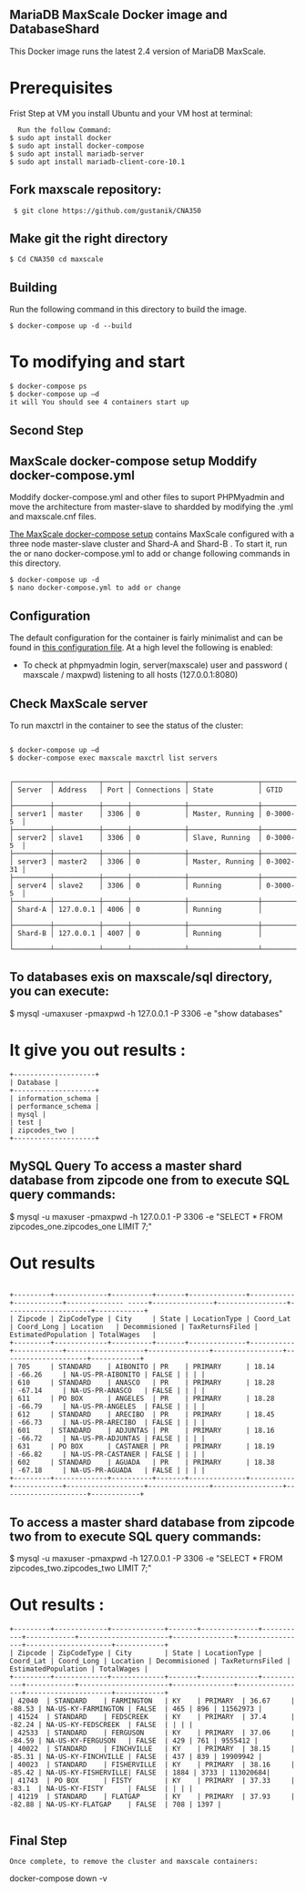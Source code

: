 ## MariaDB MaxScale Docker image and DatabaseShard
This Docker image runs the latest 2.4 version of MariaDB MaxScale.

# Prerequisites
Frist Step at VM you install Ubuntu and your VM host at terminal:
```
  Run the follow Command:
$ sudo apt install docker
$ sudo apt install docker-compose
$ sudo apt install mariadb-server
$ sudo apt install mariadb-client-core-10.1
```



## Fork maxscale repository: 
```
 $ git clone https://github.com/gustanik/CNA350
```
## Make git the right directory
```
$ Cd CNA350 cd maxscale

```

## Building

Run the following command in this directory to build the image.

```
$ docker-compose up -d --build

```

# To modifying and start 

```
$ docker-compose ps
$ docker-compose up –d 
it will You should see 4 containers start up

```
## Second Step

## MaxScale docker-compose setup Moddify docker-compose.yml 
 Moddify docker-compose.yml and other files to suport PHPMyadmin and move the architecture from master-slave to shardded by modifying the .yml and maxscale.cnf files.

[The MaxScale docker-compose setup](./docker-compose.yml) contains MaxScale
configured with a three node master-slave cluster and Shard-A and Shard-B . To start it, run the or nano docker-compose.yml to add or change
following commands in this directory.

```
$ docker-compose up -d
$ nano docker-compose.yml to add or change
```

## Configuration
The default configuration for the container is fairly minimalist and can be found in [this configuration file](./maxscale.cnf). At a high level the following is enabled:
-  To check at phpmyadmin login, server(maxscale) user and password ( maxscale / maxpwd) listening to all hosts (127.0.0.1:8080) 

## Check MaxScale server

To run maxctrl in the container to see the status of the cluster:

```
```
```
$ docker-compose up –d 
$ docker-compose exec maxscale maxctrl list servers


┌─────────┬───────────┬──────┬─────────────┬─────────────────┬───────────┐
│ Server  │ Address   │ Port │ Connections │ State           │ GTID      │
├─────────┼───────────┼──────┼─────────────┼─────────────────┼───────────┤
│ server1 │ master    │ 3306 │ 0           │ Master, Running │ 0-3000-5  │
├─────────┼───────────┼──────┼─────────────┼─────────────────┼───────────┤
│ server2 │ slave1    │ 3306 │ 0           │ Slave, Running  │ 0-3000-5  │
├─────────┼───────────┼──────┼─────────────┼─────────────────┼───────────┤
│ server3 │ master2   │ 3306 │ 0           │ Master, Running │ 0-3002-31 │
├─────────┼───────────┼──────┼─────────────┼─────────────────┼───────────┤
│ server4 │ slave2    │ 3306 │ 0           │ Running         │ 0-3000-5  │
├─────────┼───────────┼──────┼─────────────┼─────────────────┼───────────┤
│ Shard-A │ 127.0.0.1 │ 4006 │ 0           │ Running         │           │
├─────────┼───────────┼──────┼─────────────┼─────────────────┼───────────┤
│ Shard-B │ 127.0.0.1 │ 4007 │ 0           │ Running         │           │
└─────────┴───────────┴──────┴─────────────┴─────────────────┴───────────┘

```




## To databases exis on maxscale/sql directory, you can execute:
$ mysql -umaxuser -pmaxpwd -h 127.0.0.1 -P 3306 -e "show databases" 

# It give you out results :

```
+--------------------+
| Database |
+--------------------+
| information_schema |
| performance_schema |
| mysql |
| test |
| zipcodes_two |
+--------------------+

```


## MySQL Query To access a master shard database from zipcode one from to execute SQL query commands:
   $ mysql -u maxuser -pmaxpwd -h 127.0.0.1 -P 3306 -e "SELECT * FROM zipcodes_one.zipcodes_one LIMIT 7;"
   
   #  Out results 
  ```
   
+---------+-------------+----------+-------+--------------+-----------+------------+-------------- -----+---------------+-----------------+---------------------+------------+
| Zipcode | ZipCodeType | City     | State | LocationType | Coord_Lat | Coord_Long | Location   | Decommisioned | TaxReturnsFiled | EstimatedPopulation | TotalWages   |
+---------+-------------+----------+-------+--------------+-----------+------------+-------------------+---------------+-----------------+---------------------+------------+
| 705     | STANDARD    | AIBONITO | PR    | PRIMARY      | 18.14     | -66.26     | NA-US-PR-AIBONITO | FALSE | | | |
| 610     | STANDARD    | ANASCO   | PR    | PRIMARY      | 18.28     | -67.14     | NA-US-PR-ANASCO   | FALSE | | | |
| 611     | PO BOX      | ANGELES  | PR    | PRIMARY      | 18.28     | -66.79     | NA-US-PR-ANGELES  | FALSE | | | |
| 612     | STANDARD    | ARECIBO  | PR    | PRIMARY      | 18.45     | -66.73     | NA-US-PR-ARECIBO  | FALSE | | | |
| 601     | STANDARD    | ADJUNTAS | PR    | PRIMARY      | 18.16     | -66.72     | NA-US-PR-ADJUNTAS | FALSE | | | |
| 631     | PO BOX      | CASTANER | PR    | PRIMARY      | 18.19     | -66.82     | NA-US-PR-CASTANER | FALSE | | | |
| 602     | STANDARD    | AGUADA   | PR    | PRIMARY      | 18.38     | -67.18     | NA-US-PR-AGUADA   | FALSE | | | |
+---------+-------------+----------+-------+--------------+-----------+------------+-------------------+---------------+-----------------+---------------------+------------+

 ```



## To access a master shard database from zipcode two from to execute SQL query commands:
   
$ mysql -u maxuser -pmaxpwd -h 127.0.0.1 -P 3306 -e "SELECT * FROM zipcodes_two.zipcodes_two LIMIT 7;"
 

# Out results :

```
+---------+-------------+-------------+-------+--------------+-----------+------------+----------------------+---------------+-----------------+---------------------+------------+
| Zipcode | ZipCodeType | City        | State | LocationType | Coord_Lat | Coord_Long | Location | Decommisioned | TaxReturnsFiled | EstimatedPopulation | TotalWages |
+---------+-------------+-------------+-------+--------------+-----------+------------+----------------------+---------------+-----------------+---------------------+------------+
| 42040  | STANDARD    | FARMINGTON   | KY    | PRIMARY  | 36.67     | -88.53 | NA-US-KY-FARMINGTON | FALSE  | 465 | 896 | 11562973 |
| 41524  | STANDARD    | FEDSCREEK    | KY    | PRIMARY  | 37.4      | -82.24 | NA-US-KY-FEDSCREEK  | FALSE  | | | |
| 42533  | STANDARD    | FERGUSON     | KY    | PRIMARY  | 37.06     | -84.59 | NA-US-KY-FERGUSON   | FALSE  | 429 | 761 | 9555412 |
| 40022  | STANDARD    | FINCHVILLE   | KY    | PRIMARY  | 38.15     | -85.31 | NA-US-KY-FINCHVILLE | FALSE  | 437 | 839 | 19909942 |
| 40023  | STANDARD    | FISHERVILLE  | KY    | PRIMARY  | 38.16     | -85.42 | NA-US-KY-FISHERVILLE| FALSE  | 1884 | 3733 | 113020684|
| 41743  | PO BOX      | FISTY        | KY    | PRIMARY  | 37.33     | -83.1  | NA-US-KY-FISTY      | FALSE  | | | |
| 41219  | STANDARD    | FLATGAP      | KY    | PRIMARY  | 37.93     | -82.88 | NA-US-KY-FLATGAP    | FALSE  | 708 | 1397 |


```



## Final Step
```
Once complete, to remove the cluster and maxscale containers:

```
docker-compose down -v
```





